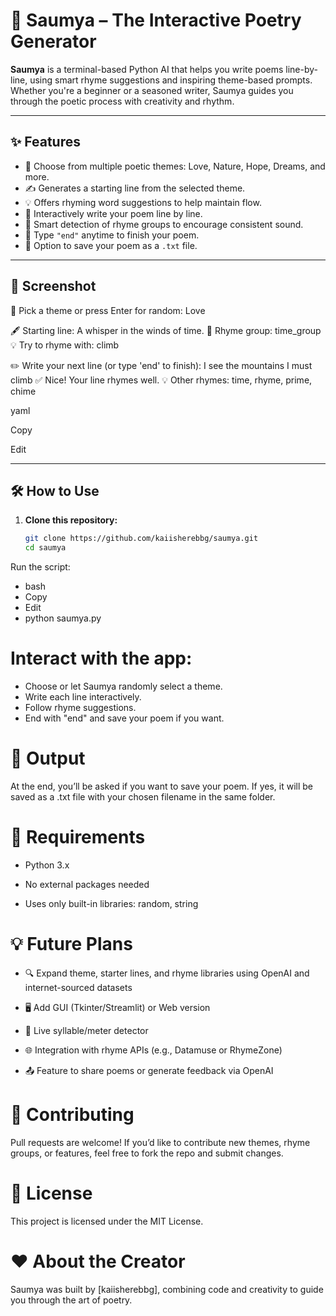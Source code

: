 # 🌸 Saumya – The Interactive Poetry Generator

**Saumya** is a terminal-based Python AI that helps you write poems line-by-line, using smart rhyme suggestions and inspiring theme-based prompts. Whether you're a beginner or a seasoned writer, Saumya guides you through the poetic process with creativity and rhythm.

---

## ✨ Features

- 🎨 Choose from multiple poetic themes: Love, Nature, Hope, Dreams, and more.  
- ✍️ Generates a starting line from the selected theme.  
- 💡 Offers rhyming word suggestions to help maintain flow.  
- 🔁 Interactively write your poem line by line.  
- 🧠 Smart detection of rhyme groups to encourage consistent sound.  
- 🛑 Type `"end"` anytime to finish your poem.  
- 💾 Option to save your poem as a `.txt` file.  

---

## 📸 Screenshot

🎨 Pick a theme or press Enter for random: Love

🖋️ Starting line: A whisper in the winds of time.
🎵 Rhyme group: time_group
💡 Try to rhyme with: climb

✏️ Write your next line (or type 'end' to finish): I see the mountains I must climb
✅ Nice! Your line rhymes well.
💡 Other rhymes: time, rhyme, prime, chime

yaml

Copy

Edit

---

## 🛠️ How to Use

1. **Clone this repository:**
   ```bash
   git clone https://github.com/kaiisherebbg/saumya.git
   cd saumya
Run the script:

- bash
- Copy
- Edit
- python saumya.py

# Interact with the app:

- Choose or let Saumya randomly select a theme.
- Write each line interactively.
- Follow rhyme suggestions.
- End with "end" and save your poem if you want.

# 📁 Output

At the end, you’ll be asked if you want to save your poem. If yes, it will be saved as a .txt file with your chosen filename in the same folder.

# 🔧 Requirements

- Python 3.x

- No external packages needed

- Uses only built-in libraries: random, string

# 💡 Future Plans

- 🔍 Expand theme, starter lines, and rhyme libraries using OpenAI and internet-sourced datasets

- 🖥️ Add GUI (Tkinter/Streamlit) or Web version

- 🎼 Live syllable/meter detector

- 🌐 Integration with rhyme APIs (e.g., Datamuse or RhymeZone)

- 📤 Feature to share poems or generate feedback via OpenAI

# 🤝 Contributing

Pull requests are welcome! If you’d like to contribute new themes, rhyme groups, or features, feel free to fork the repo and submit changes.

# 📜 License

This project is licensed under the MIT License.

# ❤️ About the Creator

Saumya was built by [kaiisherebbg], combining code and creativity to guide you through the art of poetry.
